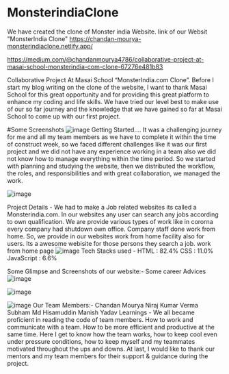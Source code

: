 # MonsterindiaClone
We have created the clone of Monster india Website.
link of our Websit "MonsterIndia Clone"
https://chandan-mourya-monsterindiaclone.netlify.app/

https://medium.com/@chandanmourya4786/collaborative-project-at-masai-school-monsterindia-com-clone-67276e481b83

Collaborative Project At Masai School “MonsterIndia.com Clone”.
Before I start my blog writing on the clone of the website, I want to thank Masai School for this great opportunity and for providing this great platform to enhance my coding and life skills.
We have tried our level best to make use of our so far journey and the knowledge that we have gained so far at Masai School to come up with our first project.

#Some Screenshots
![image](https://user-images.githubusercontent.com/43124877/162619979-6215f2b1-9a02-4033-8dd2-ac4b63e1a091.png)
Getting Started….
It was a challenging journey for me and all my team members as we have to complete it within the time of construct week, so we faced different challenges like it was our first project and we did not have any experience working in a team also we did not know how to manage everything within the time period. So we started with planning and studying the website, then we distributed the workflow, the roles, and responsibilities and with great collaboration, we managed the work.

![image](https://user-images.githubusercontent.com/43124877/162619987-3dd5f2e5-d53f-4928-b2d1-1511cae6dc91.png)

Project Details -
We had to make a Job related websites its called a Monsterindia.com. In our websites any user can search any jobs according to own qualification. We are provide various types of work like in cororna every company had shutdown own office. Company staff done work from home. So, we provide in our websites work from home facility also for users. Its a awesome webisite for those persons they search a job.
work from home page
![image](https://user-images.githubusercontent.com/43124877/162620013-67d9045b-dfda-4d93-ab47-be96ec21c1f1.png)
Tech Stacks used -
HTML : 82.4%
CSS : 11.0%
JavaScript : 6.6%

Some Glimpse and Screenshots of our website:-
Some career Advices
![image](https://user-images.githubusercontent.com/43124877/162620043-872903f0-7676-479b-b0c8-cefd712f4971.png)

![image](https://user-images.githubusercontent.com/43124877/162620056-4e7981cb-c947-4278-bb8c-a46dc88b88f9.png)


![image](https://user-images.githubusercontent.com/43124877/162620084-a7e6e300-fc8e-41b0-a52f-0b172f9ed038.png)
Our Team Members:-
Chandan Mourya
Niraj Kumar Verma
Subham
Md Hisamuddin
Manish Yadav
Learnings -
We all became proficient in reading the code of team members.
How to work and communicate with a team.
How to be more efficient and productive at the same time.
Here I get to know how the team works, how to keep cool even under pressure conditions, how to keep myself and my teammates motivated throughout the ups and downs.
At last, I would like to thank our mentors and my team members for their support & guidance during the project.



